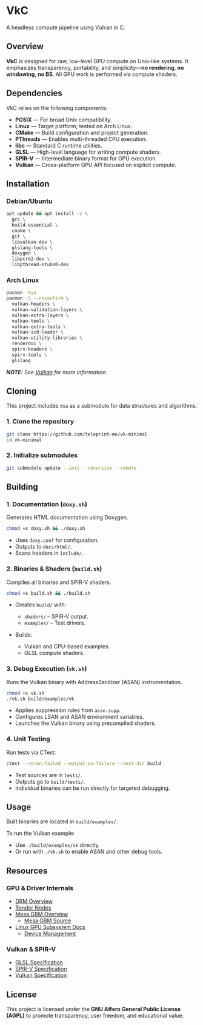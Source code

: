 # VkC

A headless compute pipeline using Vulkan in C.

## Overview

**VkC** is designed for raw, low-level GPU compute on Unix-like systems. It emphasizes
transparency, portability, and simplicity—**no rendering**, **no windowing**, **no BS**. All GPU
work is performed via compute shaders.

## Dependencies

VkC relies on the following components:

- **POSIX** — For broad Unix compatibility.
- **Linux** — Target platform; tested on Arch Linux.
- **CMake** — Build configuration and project generation.
- **PThreads** — Enables multi-threaded CPU execution.
- **libc** — Standard C runtime utilities.
- **GLSL** — High-level language for writing compute shaders.
- **SPIR-V** — Intermediate binary format for GPU execution.
- **Vulkan** — Cross-platform GPU API focused on explicit compute.

## Installation

### Debian/Ubuntu

```sh
apt update && apt install -y \
  gcc \
  build-essential \
  cmake \
  git \
  libvulkan-dev \
  glslang-tools \
  doxygen \
  libpcre2-dev \
  libpthread-stubs0-dev
```

### Arch Linux

```sh
pacman -Syu
pacman -S --noconfirm \
  vulkan-headers \
  vulkan-validation-layers \
  vulkan-extra-layers \
  vulkan-tools \
  vulkan-extra-tools \
  vulkan-icd-loader \
  vulkan-utility-libraries \
  renderdoc \
  spirv-headers \
  spirv-tools \
  glslang
```

_**NOTE:** See [Vulkan](https://wiki.archlinux.org/title/Vulkan) for more information._

## Cloning

This project includes `dsa` as a submodule for data structures and algorithms.

### 1. Clone the repository

```sh
git clone https://github.com/teleprint-me/vk-minimal
cd vk-minimal
```

### 2. Initialize submodules

```sh
git submodule update --init --recursive --remote
```

## Building

### 1. Documentation (`doxy.sh`)

Generates HTML documentation using Doxygen.

```sh
chmod +x doxy.sh && ./doxy.sh
```

- Uses `doxy.conf` for configuration.
- Outputs to `docs/html/`.
- Scans headers in `include/`.

### 2. Binaries & Shaders (`build.sh`)

Compiles all binaries and SPIR-V shaders.

```sh
chmod +x build.sh && ./build.sh
```

- Creates `build/` with:

  - `shaders/` – SPIR-V output.
  - `examples/` – Test drivers.

- Builds:

  - Vulkan and CPU-based examples.
  - GLSL compute shaders.

### 3. Debug Execution (`vk.sh`)

Runs the Vulkan binary with AddressSanitizer (ASAN) instrumentation.

```sh
chmod +x vk.sh
./vk.sh build/examples/vk
```

- Applies suppression rules from `asan.supp`.
- Configures LSAN and ASAN environment variables.
- Launches the Vulkan binary using precompiled shaders.

### 4. Unit Testing

Run tests via CTest:

```sh
ctest --rerun-failed --output-on-failure --test-dir build
```

- Test sources are in `tests/`.
- Outputs go to `build/tests/`.
- Individual binaries can be run directly for targeted debugging.

## Usage

Built binaries are located in `build/examples/`.

To run the Vulkan example:

- Use `./build/examples/vk` directly.
- Or run with `./vk.sh` to enable ASAN and other debug tools.

## Resources

### GPU & Driver Internals

- [DRM Overview](https://dri.freedesktop.org/wiki/DRM/)
- [Render Nodes](https://dri.freedesktop.org/docs/drm/gpu/drm-uapi.html#render-nodes)
- [Mesa GBM Overview](https://en.wikipedia.org/wiki/Mesa_%28computer_graphics%29)
  - [Mesa GBM Source](https://gitlab.freedesktop.org/mesa/mesa/-/tree/main/src/gbm)
- [Linux GPU Subsystem Docs](https://www.kernel.org/doc/html/latest/gpu/index.html)
  - [Device Management](https://www.kernel.org/doc/Documentation/admin-guide/devices.txt)

### Vulkan & SPIR-V

- [GLSL Specification](https://registry.khronos.org/OpenGL/#spec)
- [SPIR-V Specification](https://registry.khronos.org/SPIR-V/#spec)
- [Vulkan Specification](https://registry.khronos.org/vulkan/#apispecs)

## License

This project is licensed under the **GNU Affero General Public License (AGPL)** to promote
transparency, user freedom, and educational value.
